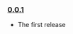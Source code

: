 ### [0.0.1](https://github.com/kristianmandrup/seneca-cart-async/releases/tag/v0.0.1)

- The first release